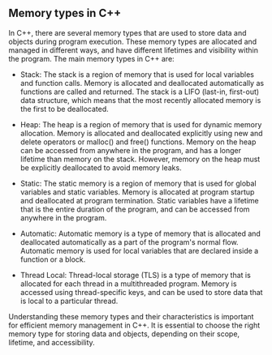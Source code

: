 ## Memory types in C++
In C++, there are several memory types that are used to store data and objects during program execution. These memory types are allocated and managed in different ways, and have different lifetimes and visibility within the program. The main memory types in C++ are:

* Stack: The stack is a region of memory that is used for local variables and function calls. Memory is allocated and deallocated automatically as functions are called and returned. The stack is a LIFO (last-in, first-out) data structure, which means that the most recently allocated memory is the first to be deallocated.

* Heap: The heap is a region of memory that is used for dynamic memory allocation. Memory is allocated and deallocated explicitly using new and delete operators or malloc() and free() functions. Memory on the heap can be accessed from anywhere in the program, and has a longer lifetime than memory on the stack. However, memory on the heap must be explicitly deallocated to avoid memory leaks.

* Static: The static memory is a region of memory that is used for global variables and static variables. Memory is allocated at program startup and deallocated at program termination. Static variables have a lifetime that is the entire duration of the program, and can be accessed from anywhere in the program.

* Automatic: Automatic memory is a type of memory that is allocated and deallocated automatically as a part of the program's normal flow. Automatic memory is used for local variables that are declared inside a function or a block.

* Thread Local: Thread-local storage (TLS) is a type of memory that is allocated for each thread in a multithreaded program. Memory is accessed using thread-specific keys, and can be used to store data that is local to a particular thread.

Understanding these memory types and their characteristics is important for efficient memory management in C++. It is essential to choose the right memory type for storing data and objects, depending on their scope, lifetime, and accessibility.

